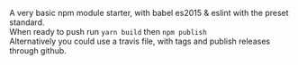 A very basic npm module starter, with babel es2015 & eslint with the preset standard.   
When ready to push run `yarn build` then `npm publish`  
Alternatively you could use a travis file, with tags and publish releases through github.  
